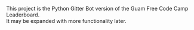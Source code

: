 This project is the Python Gitter Bot version of the Guam Free Code Camp Leaderboard.  
It may be expanded with more functionality later.